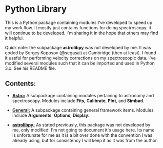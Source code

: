 Python Library
==============

This is a Python package containing modules I've developed to speed 
up my work flow. It mostly just contains functions for doing spectroscopy. 
It will continue to be developed. I'm sharing it in the hope that others 
may find it helpful. 

Quick note: the subpackage **astrolibpy** was not developed
by me. It was coded by Sergey Koposov (@segasai) at Cambridge (then at least). 
I found it useful for performing velocity corrections on my spectroscopic data. I've
modified several modules such that it can be imported and used in Python 3.x. 
See his README file.

## Contents:

* [**Astro:**](##Astro/) 
A subpackage containing modules pertaining to astronomy and 
spectroscopy. Modules include **Fits**, **Calibrate**, **Plot**, and **Simbad**.

* [**General:**](##General/)
A subpackage containing general framework items. Modules include **Arguments**,
**Options**, **Display**.

* [**astrolibpy:**](##astro/)
As stated previously, this package was not developed by me, only modified. I'm
not going to document it's usage here. Its name is unfortunate for me as it
is a bit over done with the convention I was already using, but for consistency
I will keep it as it was from the author.
